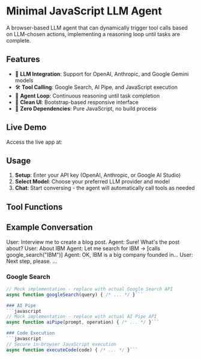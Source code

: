 # Minimal JavaScript LLM Agent

A browser-based LLM agent that can dynamically trigger tool calls based on LLM-chosen actions, implementing a reasoning loop until tasks are complete.

## Features

- 🤖 **LLM Integration**: Support for OpenAI, Anthropic, and Google Gemini models
- 🛠️ **Tool Calling**: Google Search, AI Pipe, and JavaScript execution
- 🔄 **Agent Loop**: Continuous reasoning until task completion
- 🎨 **Clean UI**: Bootstrap-based responsive interface
- 🚀 **Zero Dependencies**: Pure JavaScript, no build process

## Live Demo

Access the live app at: 

## Usage

1. **Setup**: Enter your API key (OpenAI, Anthropic, or Google AI Studio)
2. **Select Model**: Choose your preferred LLM provider and model
3. **Chat**: Start conversing - the agent will automatically call tools as needed

## Tool Functions

## Example Conversation
User: Interview me to create a blog post.
Agent: Sure! What's the post about?
User: About IBM
Agent: Let me search for IBM → [calls google_search("IBM")]
Agent: OK, IBM is a big company founded in... 
User: Next step, please.
...

### Google Search
```javascript
// Mock implementation - replace with actual Google Search API
async function googleSearch(query) { /* ... */ }```

### AI Pipe
```javascript
// Mock implementation - replace with actual AI Pipe API  
async function aiPipe(prompt, operation) { /* ... */ }```

### Code Execution
```javascript
// Secure in-browser JavaScript execution
async function executeCode(code) { /* ... */ }```
